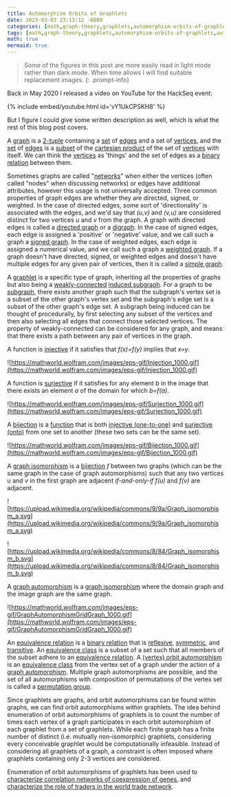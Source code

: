 ```yaml
---
title: Automorphism Orbits of Graphlets
date: 2023-03-03 23:13:12 -0800
categories: [math,graph-theory,graphlets,automorphism-orbits-of-graphlets]
tags: [math,graph-theory,graphlets,automorphism-orbits-of-graphlets,automorphism,isomorphism,graph,relation,binary-relation,sets,vertices,edges,subset,cartesian-product,networks,directed-graph,digraph,signed-graph,weighted-graph,simple-graph,functions,injective-functions,surjective-functions,bijections,graph-isomorphism,graph-automorphism,equivalence-relation,reflexive-relatoin,symmetric-relation,transitive-relation,equivalence-class,vertex-orbit-automorphism,permutation-group,]
math: true
mermaid: true
---
```



> Some of the figures in this post are more easily read in light mode rather than dark mode. When time allows I will find suitable replacement images.
{: .prompt-info}

Back in May 2020 I released a video on YouTube for the HackSeq event:

{% include embed/youtube.html id='vY1UkCPSKH8' %}

But I figure I could give some written description as well, which is what the rest of this blog post covers.

A [graph](https://en.wikipedia.org/wiki/Graph_(discrete_mathematics)) is a [2-tuple](https://en.wikipedia.org/wiki/Tuple) containing a [set](https://en.wikipedia.org/wiki/Set_(mathematics)) of [edges](https://mathworld.wolfram.com/GraphEdge.html) and a set of [vertices](https://en.wikipedia.org/wiki/Vertex_(graph_theory)), and the [set](https://mathworld.wolfram.com/Set.html) of [edges](https://en.wikipedia.org/wiki/Glossary_of_graph_theory_terms#edge) is a [subset](https://en.wikipedia.org/wiki/Subset) of the [cartesian product](https://en.wikipedia.org/wiki/Cartesian_product) of the set of [vertices](https://mathworld.wolfram.com/GraphVertex.html) with itself. We can think the [vertices](https://en.wikipedia.org/wiki/Glossary_of_graph_theory_terms#vertex) as 'things' and the set of edges as a [binary relation](https://en.wikipedia.org/wiki/Binary_relation) between them.

Sometimes graphs are called "[networks](https://en.wikipedia.org/wiki/Network_theory)" when either the vertices (often called "nodes" when discussing networks) or edges have additional attributes, however this usage is not universally accepted. Three common properties of graph edges are whether they are directed, signed, or weighted. In the case of directed edges, some sort of 'directionality' is associated with the edges, and we'd say that *(u,v)* and *(v,u)* are considered distinct for two vertices *u* and *v* from the graph. A graph with directed edges is called a [directed graph](https://en.wikipedia.org/wiki/Directed_graph) or a [digraph](https://mathworld.wolfram.com/DirectedGraph.html). In the case of signed edges, each edge is assigned a 'positive' or 'negative' value, and we call such a graph a [signed graph](https://en.wikipedia.org/wiki/Signed_graph). In the case of weighted edges, each edge is assigned a numerical value, and we call such a graph a [weighted graph](https://mathworld.wolfram.com/WeightedGraph.html). If a graph doesn't have directed, signed, or weighted edges and doesn't have multiple edges for any given pair of vertices, then it is called a [simple graph](https://mathworld.wolfram.com/SimpleGraph.html).

A [graphlet](https://en.wikipedia.org/wiki/Graphlets) is a specific type of graph, inheriting all the properties of graphs but also being a [weakly-connected](https://mathworld.wolfram.com/ConnectedGraph.html) [induced subgraph](https://en.wikipedia.org/wiki/Induced_subgraph). For a graph to be [subgraph](https://mathworld.wolfram.com/Subgraph.html), there exists another graph such that the subgraph's vertex set is a subset of the other graph's vertex set and the subgraph's edge set is a subset of the other graph's edge set. A subgraph being induced can be thought of procedurally, by first selecting any subset of the vertices and then also selecting all edges that connect those selected vertices. The property of weakly-connected can be considered for any graph, and means that there exists a path between any pair of vertices in the graph.

A function is [injective](https://mathworld.wolfram.com/Injection.html) if it satisfies that *f(x)=f(y)* implies that *x=y*.

![https://mathworld.wolfram.com/images/eps-gif/Injection_1000.gif](https://mathworld.wolfram.com/images/eps-gif/Injection_1000.gif)

A function is [surjective](https://mathworld.wolfram.com/Surjection.html) if it satisfies for any element *b* in the image that there exists an element *a* of the domain for which *b=f(a)*. 

![https://mathworld.wolfram.com/images/eps-gif/Surjection_1000.gif](https://mathworld.wolfram.com/images/eps-gif/Surjection_1000.gif)

A [bijection](https://en.wikipedia.org/wiki/Bijection) is a [function](https://en.wikipedia.org/wiki/Function_(mathematics)) that is both [injective (one-to-one)](https://en.wikipedia.org/wiki/Injective_function) and [surjective (onto)](https://en.wikipedia.org/wiki/Surjective_function) from one set to another (these two sets can be the same set).

![https://mathworld.wolfram.com/images/eps-gif/Bijection_1000.gif](https://mathworld.wolfram.com/images/eps-gif/Bijection_1000.gif)

A [graph isomorphism](https://en.wikipedia.org/wiki/Graph_isomorphism) is a [bijection](https://mathworld.wolfram.com/Bijection.html) *f* between two graphs (which can be the same graph in the case of graph automorphisms) such that any two vertices *u* and *v* in the first graph are adjacent *if-and-only-if* *f(u)* and *f(v)* are adjacent. 

![https://upload.wikimedia.org/wikipedia/commons/9/9a/Graph_isomorphism_a.svg](https://upload.wikimedia.org/wikipedia/commons/9/9a/Graph_isomorphism_a.svg) 

![https://upload.wikimedia.org/wikipedia/commons/8/84/Graph_isomorphism_b.svg](https://upload.wikimedia.org/wikipedia/commons/8/84/Graph_isomorphism_b.svg)

A [graph automorphism](https://mathworld.wolfram.com/GraphAutomorphism.html) is a [graph isomorphism](https://en.wikipedia.org/wiki/Graph_isomorphism) where the domain graph and the image graph are the same graph.

![https://mathworld.wolfram.com/images/eps-gif/GraphAutomorphismGridGraph_1000.gif](https://mathworld.wolfram.com/images/eps-gif/GraphAutomorphismGridGraph_1000.gif)

An [equivalence relation](https://mathworld.wolfram.com/EquivalenceRelation.html) is a [binary relation](https://mathworld.wolfram.com/BinaryRelation.html) that is [reflexive](https://en.wikipedia.org/wiki/Reflexive_relation), [symmetric](https://en.wikipedia.org/wiki/Symmetric_relation), and [transitive](https://en.wikipedia.org/wiki/Transitive_relation). An [equivalence class](https://mathworld.wolfram.com/EquivalenceClass.html) is a subset of a set such that all members of the subset adhere to an [equivalence relation](https://en.wikipedia.org/wiki/Equivalence_relation). A [(vertex) orbit automorphism](http://www.cs.columbia.edu/~cs4203/files/GT-Lec2.pdf) is an [equivalence class](https://en.wikipedia.org/wiki/Equivalence_class) from the vertex set of a graph under the action of a [graph automorphism](https://en.wikipedia.org/wiki/Graph_automorphism). Multiple graph automorphisms are possible, and the set of all automorphisms with composition of permutations of the vertex set is called a [permutation group](http://vlsicad.eecs.umich.edu/BK/SAUCY/papers/Cameron2001.pdf).

Since graphlets are graphs, and orbit automorphisms can be found within graphs, we can find orbit automorphisms within graphlets. The idea behind enumeration of orbit automorphisms of graphlets is to count the number of times each vertex of a graph participates in each orbit automorphism of each graphlet from a set of graphlets. While each finite graph has a finite number of distinct (i.e. mutually non-isomorphic) graphlets, considering every conceivable graphlet would be computationally infeasible. Instead of considering all graphlets of a graph, a constraint is often imposed where graphlets containing only 2-3 vertices are considered.

Enumeration of orbit automorphisms of graphlets has been used to [characterize correlation networks of coexpression of genes](https://asonamdata.com/ASONAM2019_Proceedings/pdf/papers/105_0613_135.pdf), and [characterize the role of traders in the world trade network](https://www.nature.com/articles/srep35098). 
